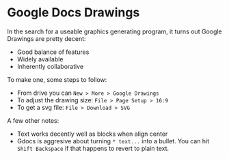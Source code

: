 # Google Docs Drawings

In the search for a useable graphics generating program, it turns out Google Drawings are pretty decent:

* Good balance of features
* Widely available
* Inherently collaborative

To make one, some steps to follow:

* From drive you can `New > More > Google Drawings`
* To adjust the drawing size: `File > Page Setup > 16:9`
* To get a svg file: `File > Download > SVG`

A few other notes:

* Text works decently well as blocks when align center
* Gdocs is aggresive about turning `* text...` into a bullet. You can hit `Shift Backspace` if that happens to revert to plain text.


